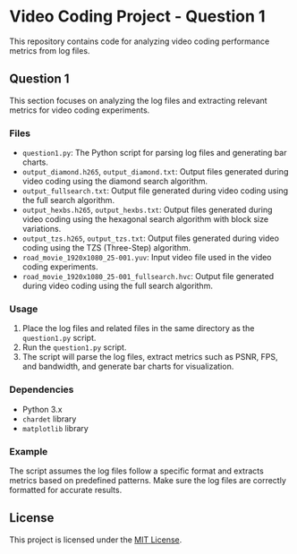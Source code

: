 # Video Coding Project - Question 1

This repository contains code for analyzing video coding performance metrics from log files.

## Question 1

This section focuses on analyzing the log files and extracting relevant metrics for video coding experiments.

### Files

- `question1.py`: The Python script for parsing log files and generating bar charts.
- `output_diamond.h265`, `output_diamond.txt`: Output files generated during video coding using the diamond search algorithm.
- `output_fullsearch.txt`: Output file generated during video coding using the full search algorithm.
- `output_hexbs.h265`, `output_hexbs.txt`: Output files generated during video coding using the hexagonal search algorithm with block size variations.
- `output_tzs.h265`, `output_tzs.txt`: Output files generated during video coding using the TZS (Three-Step) algorithm.
- `road_movie_1920x1080_25-001.yuv`: Input video file used in the video coding experiments.
- `road_movie_1920x1080_25-001_fullsearch.hvc`: Output file generated during video coding using the full search algorithm.

### Usage

1. Place the log files and related files in the same directory as the `question1.py` script.
2. Run the `question1.py` script.
3. The script will parse the log files, extract metrics such as PSNR, FPS, and bandwidth, and generate bar charts for visualization.

### Dependencies

- Python 3.x
- `chardet` library
- `matplotlib` library

### Example

The script assumes the log files follow a specific format and extracts metrics based on predefined patterns. Make sure the log files are correctly formatted for accurate results.

## License

This project is licensed under the [MIT License](LICENSE).
